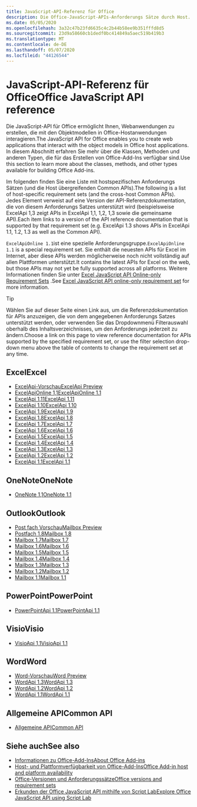 ```yaml
---
title: JavaScript-API-Referenz für Office
description: Die Office-JavaScript-APIs-Anforderungs Sätze durch Host.
ms.date: 05/05/2020
ms.openlocfilehash: 3a32c47b23fd6635c4c2b44b58ee9b351fffd8d5
ms.sourcegitcommit: 23d9a58660cb1dedf0bc414849a5aec519b419b3
ms.translationtype: MT
ms.contentlocale: de-DE
ms.lasthandoff: 05/07/2020
ms.locfileid: "44126544"
---
```

# <a name="office-javascript-api-reference"></a><span data-ttu-id="e2bc1-103">JavaScript-API-Referenz für Office</span><span class="sxs-lookup"><span data-stu-id="e2bc1-103">Office JavaScript API reference</span></span>

<span data-ttu-id="e2bc1-104">Die JavaScript-API für Office ermöglicht Ihnen, Webanwendungen zu erstellen, die mit den Objektmodellen in Office-Hostanwendungen interagieren.</span><span class="sxs-lookup"><span data-stu-id="e2bc1-104">The JavaScript API for Office enables you to create web applications that interact with the object models in Office host applications.</span></span> <span data-ttu-id="e2bc1-105">In diesem Abschnitt erfahren Sie mehr über die Klassen, Methoden und anderen Typen, die für das Erstellen von Office-Add-Ins verfügbar sind.</span><span class="sxs-lookup"><span data-stu-id="e2bc1-105">Use this section to learn more about the classes, methods, and other types available for building Office Add-ins.</span></span>

<span data-ttu-id="e2bc1-106">Im folgenden finden Sie eine Liste mit hostspezifischen Anforderungs Sätzen (und die Host übergreifenden Common APIs).</span><span class="sxs-lookup"><span data-stu-id="e2bc1-106">The following is a list of host-specific requirement sets (and the cross-host Common APIs).</span></span> <span data-ttu-id="e2bc1-107">Jedes Element verweist auf eine Version der API-Referenzdokumentation, die von diesem Anforderungs Satzes unterstützt wird (beispielsweise ExcelApi 1,3 zeigt APIs in ExcelApi 1,1, 1,2, 1,3 sowie die gemeinsame API).</span><span class="sxs-lookup"><span data-stu-id="e2bc1-107">Each item links to a version of the API reference documentation that is supported by that requirement set (e.g. ExcelApi 1.3 shows APIs in ExcelApi 1.1, 1.2, 1.3 as well as the Common API).</span></span>

<span data-ttu-id="e2bc1-108">`ExcelApiOnline 1.1`ist eine spezielle Anforderungsgruppe.</span><span class="sxs-lookup"><span data-stu-id="e2bc1-108">`ExcelApiOnline 1.1` is a special requirement set.</span></span> <span data-ttu-id="e2bc1-109">Sie enthält die neuesten APIs für Excel im Internet, aber diese APIs werden möglicherweise noch nicht vollständig auf allen Plattformen unterstützt.</span><span class="sxs-lookup"><span data-stu-id="e2bc1-109">It contains the latest APIs for Excel on the web, but those APIs may not yet be fully supported across all platforms.</span></span> <span data-ttu-id="e2bc1-110">Weitere Informationen finden Sie unter [Excel JavaScript API Online-only Requirement Sets](/office/dev/add-ins/reference/requirement-sets/excel-api-online-requirement-set) .</span><span class="sxs-lookup"><span data-stu-id="e2bc1-110">See [Excel JavaScript API online-only requirement set](/office/dev/add-ins/reference/requirement-sets/excel-api-online-requirement-set) for more information.</span></span>

> [!TIP]
> <span data-ttu-id="e2bc1-111">Wählen Sie auf dieser Seite einen Link aus, um die Referenzdokumentation für APIs anzuzeigen, die von dem angegebenen Anforderungs Satzes unterstützt werden, oder verwenden Sie das Dropdownmenü Filterauswahl oberhalb des Inhaltsverzeichnisses, um den Anforderungs jederzeit zu ändern.</span><span class="sxs-lookup"><span data-stu-id="e2bc1-111">Choose a link on this page to view reference documentation for APIs supported by the specified requirement set, or use the filter selection drop-down menu above the table of contents to change the requirement set at any time.</span></span>

## <a name="excel"></a><span data-ttu-id="e2bc1-112">Excel</span><span class="sxs-lookup"><span data-stu-id="e2bc1-112">Excel</span></span>

- [<span data-ttu-id="e2bc1-113">ExcelApi-Vorschau</span><span class="sxs-lookup"><span data-stu-id="e2bc1-113">ExcelApi Preview</span></span>](/javascript/api/excel?view=excel-js-preview)
- [<span data-ttu-id="e2bc1-114">ExcelApiOnline 1,1</span><span class="sxs-lookup"><span data-stu-id="e2bc1-114">ExcelApiOnline 1.1</span></span>](/javascript/api/excel?view=excel-js-online)
- [<span data-ttu-id="e2bc1-115">ExcelApi 1,11</span><span class="sxs-lookup"><span data-stu-id="e2bc1-115">ExcelApi 1.11</span></span>](/javascript/api/excel?view=excel-js-1.11)
- [<span data-ttu-id="e2bc1-116">ExcelApi 1.10</span><span class="sxs-lookup"><span data-stu-id="e2bc1-116">ExcelApi 1.10</span></span>](/javascript/api/excel?view=excel-js-1.10)
- [<span data-ttu-id="e2bc1-117">ExcelApi 1.9</span><span class="sxs-lookup"><span data-stu-id="e2bc1-117">ExcelApi 1.9</span></span>](/javascript/api/excel?view=excel-js-1.9)
- [<span data-ttu-id="e2bc1-118">ExcelApi 1.8</span><span class="sxs-lookup"><span data-stu-id="e2bc1-118">ExcelApi 1.8</span></span>](/javascript/api/excel?view=excel-js-1.8)
- [<span data-ttu-id="e2bc1-119">ExcelApi 1.7</span><span class="sxs-lookup"><span data-stu-id="e2bc1-119">ExcelApi 1.7</span></span>](/javascript/api/excel?view=excel-js-1.7)
- [<span data-ttu-id="e2bc1-120">ExcelApi 1.6</span><span class="sxs-lookup"><span data-stu-id="e2bc1-120">ExcelApi 1.6</span></span>](/javascript/api/excel?view=excel-js-1.6)
- [<span data-ttu-id="e2bc1-121">ExcelApi 1.5</span><span class="sxs-lookup"><span data-stu-id="e2bc1-121">ExcelApi 1.5</span></span>](/javascript/api/excel?view=excel-js-1.5)
- [<span data-ttu-id="e2bc1-122">ExcelApi 1.4</span><span class="sxs-lookup"><span data-stu-id="e2bc1-122">ExcelApi 1.4</span></span>](/javascript/api/excel?view=excel-js-1.4)
- [<span data-ttu-id="e2bc1-123">ExcelApi 1.3</span><span class="sxs-lookup"><span data-stu-id="e2bc1-123">ExcelApi 1.3</span></span>](/javascript/api/excel?view=excel-js-1.3)
- [<span data-ttu-id="e2bc1-124">ExcelApi 1.2</span><span class="sxs-lookup"><span data-stu-id="e2bc1-124">ExcelApi 1.2</span></span>](/javascript/api/excel?view=excel-js-1.2)
- [<span data-ttu-id="e2bc1-125">ExcelApi 1.1</span><span class="sxs-lookup"><span data-stu-id="e2bc1-125">ExcelApi 1.1</span></span>](/javascript/api/excel?view=excel-js-1.1)

## <a name="onenote"></a><span data-ttu-id="e2bc1-126">OneNote</span><span class="sxs-lookup"><span data-stu-id="e2bc1-126">OneNote</span></span>

- [<span data-ttu-id="e2bc1-127">OneNote 1,1</span><span class="sxs-lookup"><span data-stu-id="e2bc1-127">OneNote 1.1</span></span>](/javascript/api/onenote?view=onenote-js-1.1)

## <a name="outlook"></a><span data-ttu-id="e2bc1-128">Outlook</span><span class="sxs-lookup"><span data-stu-id="e2bc1-128">Outlook</span></span>

- [<span data-ttu-id="e2bc1-129">Post fach Vorschau</span><span class="sxs-lookup"><span data-stu-id="e2bc1-129">Mailbox Preview</span></span>](/javascript/api/outlook?view=outlook-js-preview)
- [<span data-ttu-id="e2bc1-130">Postfach 1.8</span><span class="sxs-lookup"><span data-stu-id="e2bc1-130">Mailbox 1.8</span></span>](/javascript/api/outlook?view=outlook-js-1.8)
- [<span data-ttu-id="e2bc1-131">Mailbox 1.7</span><span class="sxs-lookup"><span data-stu-id="e2bc1-131">Mailbox 1.7</span></span>](/javascript/api/outlook?view=outlook-js-1.7)
- [<span data-ttu-id="e2bc1-132">Mailbox 1.6</span><span class="sxs-lookup"><span data-stu-id="e2bc1-132">Mailbox 1.6</span></span>](/javascript/api/outlook?view=outlook-js-1.6)
- [<span data-ttu-id="e2bc1-133">Mailbox 1.5</span><span class="sxs-lookup"><span data-stu-id="e2bc1-133">Mailbox 1.5</span></span>](/javascript/api/outlook?view=outlook-js-1.5)
- [<span data-ttu-id="e2bc1-134">Mailbox 1.4</span><span class="sxs-lookup"><span data-stu-id="e2bc1-134">Mailbox 1.4</span></span>](/javascript/api/outlook?view=outlook-js-1.4)
- [<span data-ttu-id="e2bc1-135">Mailbox 1.3</span><span class="sxs-lookup"><span data-stu-id="e2bc1-135">Mailbox 1.3</span></span>](/javascript/api/outlook?view=outlook-js-1.3)
- [<span data-ttu-id="e2bc1-136">Mailbox 1.2</span><span class="sxs-lookup"><span data-stu-id="e2bc1-136">Mailbox 1.2</span></span>](/javascript/api/outlook?view=outlook-js-1.2)
- [<span data-ttu-id="e2bc1-137">Mailbox 1.1</span><span class="sxs-lookup"><span data-stu-id="e2bc1-137">Mailbox 1.1</span></span>](/javascript/api/outlook?view=outlook-js-1.1)

## <a name="powerpoint"></a><span data-ttu-id="e2bc1-138">PowerPoint</span><span class="sxs-lookup"><span data-stu-id="e2bc1-138">PowerPoint</span></span>

- [<span data-ttu-id="e2bc1-139">PowerPointApi 1.1</span><span class="sxs-lookup"><span data-stu-id="e2bc1-139">PowerPointApi 1.1</span></span>](/javascript/api/powerpoint?view=powerpoint-js-1.1)

## <a name="visio"></a><span data-ttu-id="e2bc1-140">Visio</span><span class="sxs-lookup"><span data-stu-id="e2bc1-140">Visio</span></span>

- [<span data-ttu-id="e2bc1-141">VisioApi 1,1</span><span class="sxs-lookup"><span data-stu-id="e2bc1-141">VisioApi 1.1</span></span>](/javascript/api/visio?view=visio-js-1.1)

## <a name="word"></a><span data-ttu-id="e2bc1-142">Word</span><span class="sxs-lookup"><span data-stu-id="e2bc1-142">Word</span></span>

- [<span data-ttu-id="e2bc1-143">Word-Vorschau</span><span class="sxs-lookup"><span data-stu-id="e2bc1-143">Word Preview</span></span>](/javascript/api/word?view=word-js-preview)
- [<span data-ttu-id="e2bc1-144">WordApi 1.3</span><span class="sxs-lookup"><span data-stu-id="e2bc1-144">WordApi 1.3</span></span>](/javascript/api/word?view=word-js-1.3)
- [<span data-ttu-id="e2bc1-145">WordApi 1.2</span><span class="sxs-lookup"><span data-stu-id="e2bc1-145">WordApi 1.2</span></span>](/javascript/api/word?view=word-js-1.2)
- [<span data-ttu-id="e2bc1-146">WordApi 1.1</span><span class="sxs-lookup"><span data-stu-id="e2bc1-146">WordApi 1.1</span></span>](/javascript/api/word?view=word-js-1.1)

## <a name="common-api"></a><span data-ttu-id="e2bc1-147">Allgemeine API</span><span class="sxs-lookup"><span data-stu-id="e2bc1-147">Common API</span></span>

- [<span data-ttu-id="e2bc1-148">Allgemeine API</span><span class="sxs-lookup"><span data-stu-id="e2bc1-148">Common API</span></span>](/javascript/api/office?view=common-js)

## <a name="see-also"></a><span data-ttu-id="e2bc1-149">Siehe auch</span><span class="sxs-lookup"><span data-stu-id="e2bc1-149">See also</span></span>

- [<span data-ttu-id="e2bc1-150">Informationen zu Office-Add-Ins</span><span class="sxs-lookup"><span data-stu-id="e2bc1-150">About Office Add-ins</span></span>](/office/dev/add-ins/overview)
- [<span data-ttu-id="e2bc1-151">Host- und Plattformverfügbarkeit von Office-Add-Ins</span><span class="sxs-lookup"><span data-stu-id="e2bc1-151">Office Add-in host and platform availability</span></span>](/office/dev/add-ins/overview/office-add-in-availability)
- [<span data-ttu-id="e2bc1-152">Office-Versionen und Anforderungssätze</span><span class="sxs-lookup"><span data-stu-id="e2bc1-152">Office versions and requirement sets</span></span>](/office/dev/add-ins/develop/office-versions-and-requirement-sets)
- [<span data-ttu-id="e2bc1-153">Erkunden der Office JavaScript API mithilfe von Script Lab</span><span class="sxs-lookup"><span data-stu-id="e2bc1-153">Explore Office JavaScript API using Script Lab</span></span>](/office/dev/add-ins/overview/explore-with-script-lab)
